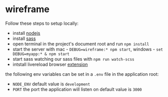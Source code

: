 # wireframe

Follow these steps to setup locally:

- install [nodejs](https://nodejs.org/en/)
- install [sass](https://sass-lang.com/install)
- open terminal in the project's document root and run `npm install`
- start the server with mac - `DEBUG=wireframe:* npm start`, windows - `set DEBUG=myapp:* & npm start`
- start sass watching our sass files with `npm run watch-scss`
- intstall livereload browser [extension](http://livereload.com/extensions/)

the following env variables can be set in a `.env` file in the application root:
 - `NODE_ENV` default value is `development`
 - `PORT` the port the application will listen on default value is `3000`
